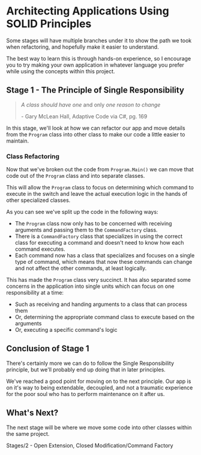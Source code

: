 # Architecting Applications Using SOLID Principles

Some stages will have multiple branches under it to show the path we took when refactoring, and hopefully make it easier to understand.

The best way to learn this is through hands-on experience, so I encourage you to try making your own application in whatever language you prefer while using the concepts within this project.

## Stage 1 - The Principle of Single Responsibility

> *A class should have one* and only *one reason to change*
>
>  \- Gary McLean Hall, Adaptive Code via C#, pg. 169

In this stage, we'll look at how we can refactor our app and move details from the `Program` class into other class to make our code a little easier to maintain.

### Class Refactoring

Now that we've broken out the code from `Program.Main()` we can move that code out of the `Program` class and into separate classes.

This will allow the `Program` class to focus on determining which command to execute in the switch and leave the actual execution logic in the hands of other specialized classes.

As you can see we've split up the code in the following ways:

* The `Program` class now only has to be concerned with receiving arguments and passing them to the `CommandFactory` class.
* There is a `CommandFactory` class that specializes in using the correct class for executing a command and doesn't need to know how each command executes.
* Each command now has a class that specializes and focuses on a single type of command, which means that now these commands can change and not affect the other commands, at least logically.

This has made the `Program` class very succinct. It has also separated some concerns in the application into single units which can focus on one responsibility at a time:

* Such as receiving and handing arguments to a class that can process them
* Or, determining the appropriate command class to execute based on the arguments
* Or, executing a specific command's logic

## Conclusion of Stage 1

There's certainly more we can do to follow the Single Responsibility principle, but we'll probably end up doing that in later principles.

We've reached a good point for moving on to the next principle. Our app is on it's way to being extendable, decoupled, and not a traumatic experience for the poor soul who has to perform maintenance on it after us.

## What's Next?

The next stage will be where we move some code into other classes within the same project.

Stages/2 - Open Extension, Closed Modification/Command Factory
